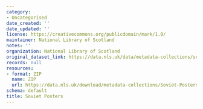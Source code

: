 ```yaml
---
category:
- Uncategorised
date_created: ''
date_updated: ''
license: https://creativecommons.org/publicdomain/mark/1.0/
maintainer: National Library of Scotland
notes: ''
organization: National Library of Scotland
original_dataset_link: https://data.nls.uk/data/metadata-collections/soviet-posters/
records: null
resources:
- format: ZIP
  name: ZIP
  url: https://data.nls.uk/download/metadata-collections/Soviet-Posters.zip
schema: default
title: Soviet Posters
---
```

